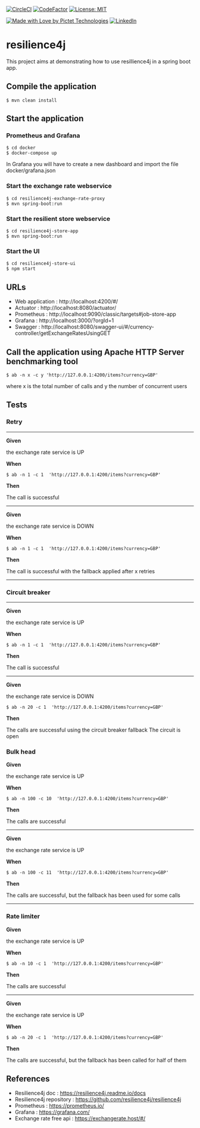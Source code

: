 [![CircleCI](https://circleci.com/gh/pictet-technologies-open-source/resilience4j/tree/main.svg?style=shield&circle-token=906d4fb4d7f57f26e052dc532dc890b39ccbdad2)](https://circleci.com/gh/pictet-technologies-open-source/resilience4j)
[![CodeFactor](https://www.codefactor.io/repository/github/pictet-technologies-open-source/resilience4j/badge?s=2ef6a9028d54bea95cbdb36e92a5b6bcd21b9f53)](https://www.codefactor.io/repository/github/pictet-technologies-open-source/resilience4j)
[![License: MIT](https://img.shields.io/badge/License-MIT-yellow.svg)](https://opensource.org/licenses/MIT)

[![Made with Love by Pictet Technologies](https://img.shields.io/badge/Made%20with%20love%20by-Pictet%20Technologies-ff3434.svg)](https://pictet-technologies.com/)
[![LinkedIn](https://img.shields.io/badge/LinkedIn-0077B5?style=badge&logo=linkedin&logoColor=white)](https://www.linkedin.com/in/alexandre-jacquot-34bb7b5)


# resilience4j

This project aims at demonstrating how to use resillience4j in a spring boot app.


## Compile the application

```
$ mvn clean install
```

## Start the application

### Prometheus and Grafana

```
$ cd docker
$ docker-compose up
```

In Grafana you will have to create a new dashboard and import the file docker/grafana.json


### Start the exchange rate webservice

```
$ cd resilience4j-exchange-rate-proxy
$ mvn spring-boot:run
```

### Start the resilient store webservice

```
$ cd resilience4j-store-app
$ mvn spring-boot:run
```

### Start the UI

```
$ cd resilience4j-store-ui
$ npm start
```

## URLs

- Web application : http://localhost:4200/#/
- Actuator : http://localhost:8080/actuator/
- Prometheus : http://localhost:9090/classic/targets#job-store-app
- Grafana : http://localhost:3000/?orgId=1
- Swagger : http://localhost:8080/swagger-ui/#/currency-controller/getExchangeRatesUsingGET

## Call the application using Apache HTTP Server benchmarking tool

```
$ ab -n x -c y 'http://127.0.0.1:4200/items?currency=GBP'
```

where x is the total number of calls
and y the number of concurrent users  

## Tests

### Retry

----------
**Given**

the exchange rate service is UP

**When**
```
$ ab -n 1 -c 1  'http://127.0.0.1:4200/items?currency=GBP'
```

**Then**

The call is successful

----------

**Given**

the exchange rate service is DOWN

**When**
```
$ ab -n 1 -c 1  'http://127.0.0.1:4200/items?currency=GBP'
```

**Then**

The call is successful with the fallback applied after x retries

----------

### Circuit breaker

----------
**Given**

the exchange rate service is UP

**When**
```
$ ab -n 1 -c 1  'http://127.0.0.1:4200/items?currency=GBP'
```

**Then**

The call is successful

-----

**Given** 

the exchange rate service is DOWN

```
$ ab -n 20 -c 1  'http://127.0.0.1:4200/items?currency=GBP'
```

**Then**

The calls are successful using the circuit breaker fallback
The circuit is open


### Bulk head


**Given**

the exchange rate service is UP

**When**

```
$ ab -n 100 -c 10  'http://127.0.0.1:4200/items?currency=GBP'
```

**Then**

The calls are successful 

----
**Given**

the exchange rate service is UP

**When**

```
$ ab -n 100 -c 11  'http://127.0.0.1:4200/items?currency=GBP'
```

**Then**

The calls are successful, but the fallback has been used for some calls

----

### Rate limiter

**Given**

the exchange rate service is UP

**When**

```
$ ab -n 10 -c 1  'http://127.0.0.1:4200/items?currency=GBP'
```

**Then**

The calls are successful

----

**Given**

the exchange rate service is UP

**When**

```
$ ab -n 20 -c 1  'http://127.0.0.1:4200/items?currency=GBP'
```

**Then**

The calls are successful, but the fallback has been called for half of them



## References

- Resilience4j doc : https://resilience4j.readme.io/docs
- Resilience4j repository : https://github.com/resilience4j/resilience4j
- Prometheus : https://prometheus.io/
- Grafana : https://grafana.com/
- Exchange rate free api : https://exchangerate.host/#/
